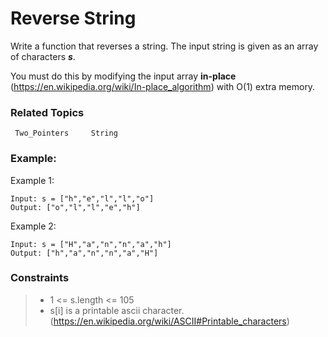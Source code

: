 # Reverse String

Write a function that reverses a string. The input string is given as an array of characters _**s**_.

You must do this by modifying the input array **in-place** (https://en.wikipedia.org/wiki/In-place_algorithm) with O(1) extra memory.
### Related Topics
     Two_Pointers     String
### Example:
Example 1:
    
    Input: s = ["h","e","l","l","o"]
    Output: ["o","l","l","e","h"]
Example 2:

    Input: s = ["H","a","n","n","a","h"]
    Output: ["h","a","n","n","a","H"]

### Constraints

>- 1 <= s.length <= 105
>- s[i] is a printable ascii character.(https://en.wikipedia.org/wiki/ASCII#Printable_characters)
